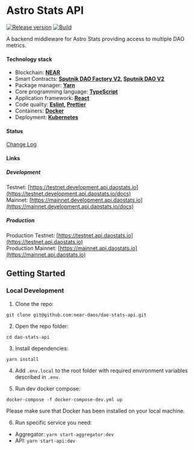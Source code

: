 # Astro Stats API

[![Release version](https://img.shields.io/github/v/release/near-daos/dao-stats-api)](https://github.com/near-daos/dao-stats-api/releases/)
[![Build](https://github.com/near-daos/dao-stats-api/actions/workflows/build-deploy.yaml/badge.svg)](https://github.com/near-daos/dao-stats-api/actions/workflows/build-deploy.yaml)

A backend middleware for Astro Stats providing access to multiple DAO metrics. 

#### Technology stack

- Blockchain: **[NEAR](https://near.org/)**
- Smart Contracts: **[Sputnik DAO Factory V2](https://github.com/near-daos/sputnik-dao-contract/tree/main/sputnikdao-factory2), [Sputnik DAO V2](https://github.com/near-daos/sputnik-dao-contract/tree/main/sputnikdao2)**
- Package manager: **[Yarn](https://yarnpkg.com/)**
- Core programming language: **[TypeScript](https://www.typescriptlang.org/)**
- Application framework: **[React](https://reactjs.org/)**
- Code quality: **[Eslint](https://eslint.org/), [Prettier](https://prettier.io/)**
- Containers: **[Docker](https://www.docker.com/)**
- Deployment: **[Kubernetes](https://kubernetes.io/)**

#### Status

[Change Log](https://github.com/near-daos/dao-stats-api/releases/latest)

#### Links

##### Development
Testnet: [https://testnet.development.api.daostats.io](https://testnet.development.api.daostats.io/docs)  
Mainnet: [https://mainnet.development.api.daostats.io](https://mainnet.development.api.daostats.io/docs)  

##### Production
Production Testnet: [https://testnet.api.daostats.io](https://testnet.api.daostats.io)  
Production Mainnet: [https://mainnet.api.daostats.io](https://mainnet.api.daostats.io)

## Getting Started

### Local Development

1. Clone the repo:
```
git clone git@github.com:near-daos/dao-stats-api.git
```

2. Open the repo folder:
```
cd dao-stats-api
```

3. Install dependencies:
```
yarn install
```

4. Add `.env.local` to the root folder with required environment variables described in `.env`.

5. Run dev docker compose:
```
docker-compose -f docker-compose-dev.yml up
```
Please make sure that Docker has been installed on your local machine.

6. Run specific service you need:

- Aggregator: `yarn start-aggregator:dev`
- API: `yarn start-api:dev`
